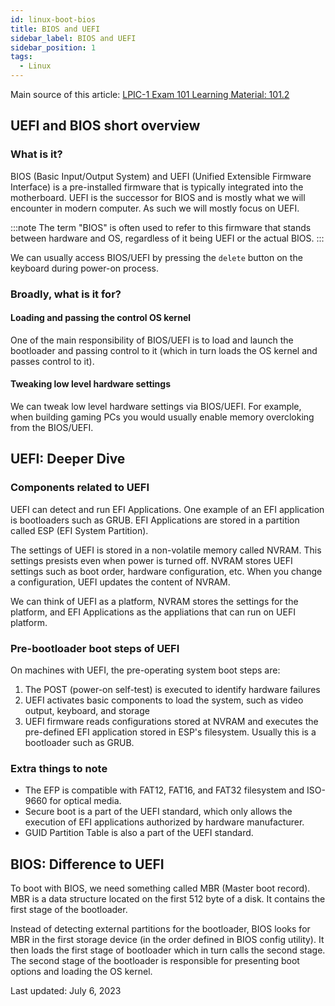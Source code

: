 ```yaml
---
id: linux-boot-bios
title: BIOS and UEFI
sidebar_label: BIOS and UEFI
sidebar_position: 1
tags:
  - Linux
---
```


Main source of this article: [LPIC-1 Exam 101 Learning Material: 101.2](https://learning.lpi.org/en/learning-materials/learning-materials/)

## UEFI and BIOS short overview

### What is it?

BIOS (Basic Input/Output System) and UEFI (Unified Extensible Firmware Interface) is a pre-installed firmware that is typically integrated into the motherboard. UEFI is the successor for BIOS and is mostly what we will encounter in modern computer. As such we will mostly focus on UEFI.

:::note
The term "BIOS" is often used to refer to this firmware that stands between hardware and OS, regardless of it being UEFI or the actual BIOS.
:::

We can usually access BIOS/UEFI by pressing the `delete` button on the keyboard during power-on process.

### Broadly, what is it for?

#### Loading and passing the control OS kernel

One of the main responsibility of BIOS/UEFI is to load and launch the bootloader and passing control to it (which in turn loads the OS kernel and passes control to it).

#### Tweaking low level hardware settings

We can tweak low level hardware settings via BIOS/UEFI. For example, when building gaming PCs you would usually enable memory overcloking from the BIOS/UEFI.

## UEFI: Deeper Dive

### Components related to UEFI

UEFI can detect and run EFI Applications. One example of an EFI application is bootloaders such as GRUB. EFI Applications are stored in a partition called ESP (EFI System Partition).

The settings of UEFI is stored in a non-volatile memory called NVRAM. This settings presists even when power is turned off. NVRAM stores UEFI settings such as boot order, hardware configuration, etc. When you change a configuration, UEFI updates the content of NVRAM.

We can think of UEFI as a platform, NVRAM stores the settings for the platform, and EFI Applications as the appliations that can run on UEFI platform.

### Pre-bootloader boot steps of UEFI

On machines with UEFI, the pre-operating system boot steps are:

1. The POST (power-on self-test) is executed to identify hardware failures
2. UEFI activates basic components to load the system, such as video output, keyboard, and storage
3. UEFI firmware reads configurations stored at NVRAM and executes the pre-defined EFI application stored in ESP's filesystem. Usually this is a bootloader such as GRUB.

### Extra things to note

- The EFP is compatible with FAT12, FAT16, and FAT32 filesystem and ISO-9660 for optical media.
- Secure boot is a part of the UEFI standard, which only allows the execution of EFI applications authorized by hardware manufacturer.
- GUID Partition Table is also a part of the UEFI standard.

## BIOS: Difference to UEFI

To boot with BIOS, we need something called MBR (Master boot record). MBR is a data structure located on the first 512 byte of a disk. It contains the first stage of the bootloader.

Instead of detecting external partitions for the bootloader, BIOS looks for MBR in the first storage device (in the order defined in BIOS config utility). It then loads the first stage of bootloader which in turn calls the second stage. The second stage of the bootloader is responsible for presenting boot options and loading the OS kernel.

Last updated: July 6, 2023
